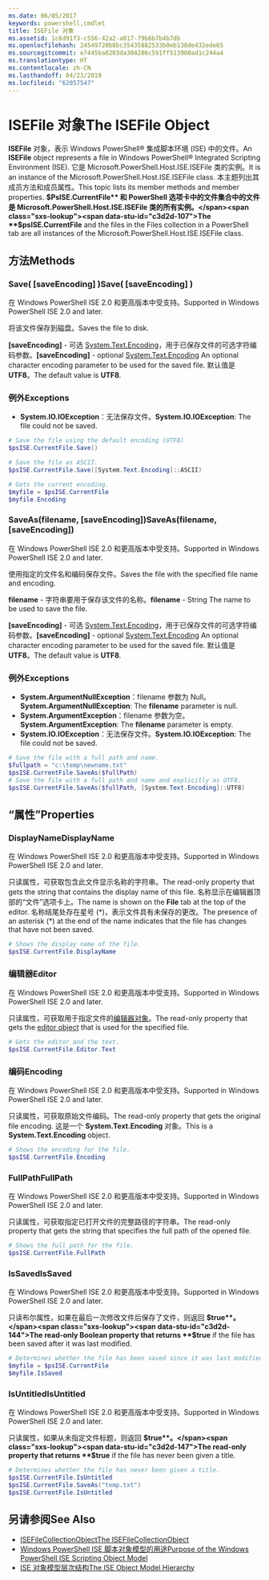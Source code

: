 ```yaml
---
ms.date: 06/05/2017
keywords: powershell,cmdlet
title: ISEFile 对象
ms.assetid: 1c6d91f3-c556-42a2-a017-79b6b7b4b7db
ms.openlocfilehash: 24549720b8bc35435882533b0eb138de432ede65
ms.sourcegitcommit: e7445ba8203da304286c591ff513900ad1c244a4
ms.translationtype: HT
ms.contentlocale: zh-CN
ms.lasthandoff: 04/23/2019
ms.locfileid: "62057547"
---
```

# <a name="the-isefile-object"></a><span data-ttu-id="c3d2d-103">ISEFile 对象</span><span class="sxs-lookup"><span data-stu-id="c3d2d-103">The ISEFile Object</span></span>

<span data-ttu-id="c3d2d-104">**ISEFile** 对象，表示 Windows PowerShell® 集成脚本环境 (ISE) 中的文件。</span><span class="sxs-lookup"><span data-stu-id="c3d2d-104">An **ISEFile** object represents a file in Windows PowerShell® Integrated Scripting Environment (ISE).</span></span> <span data-ttu-id="c3d2d-105">它是 Microsoft.PowerShell.Host.ISE.ISEFile 类的实例。</span><span class="sxs-lookup"><span data-stu-id="c3d2d-105">It is an instance of the Microsoft.PowerShell.Host.ISE.ISEFile class.</span></span> <span data-ttu-id="c3d2d-106">本主题列出其成员方法和成员属性。</span><span class="sxs-lookup"><span data-stu-id="c3d2d-106">This topic lists its member methods and member properties.</span></span> <span data-ttu-id="c3d2d-107">**$PsISE.CurrentFile** 和 PowerShell 选项卡中的文件集合中的文件是 Microsoft.PowerShell.Host.ISE.ISEFile 类的所有实例。</span><span class="sxs-lookup"><span data-stu-id="c3d2d-107">The **$psISE.CurrentFile** and the files in the Files collection in a PowerShell tab are all instances of the Microsoft.PowerShell.Host.ISE.ISEFile class.</span></span>

## <a name="methods"></a><span data-ttu-id="c3d2d-108">方法</span><span class="sxs-lookup"><span data-stu-id="c3d2d-108">Methods</span></span>

### <a name="save-saveencoding-"></a><span data-ttu-id="c3d2d-109">Save\( \[saveEncoding\] \)</span><span class="sxs-lookup"><span data-stu-id="c3d2d-109">Save\( \[saveEncoding\] \)</span></span>

<span data-ttu-id="c3d2d-110">在 Windows PowerShell ISE 2.0 和更高版本中受支持。</span><span class="sxs-lookup"><span data-stu-id="c3d2d-110">Supported in Windows PowerShell ISE 2.0 and later.</span></span>

<span data-ttu-id="c3d2d-111">将该文件保存到磁盘。</span><span class="sxs-lookup"><span data-stu-id="c3d2d-111">Saves the file to disk.</span></span>

<span data-ttu-id="c3d2d-112">**\[saveEncoding\]** - 可选 [System.Text.Encoding](https://msdn.microsoft.com/library/system.text.encoding.aspx)，用于已保存文件的可选字符编码参数。</span><span class="sxs-lookup"><span data-stu-id="c3d2d-112">**\[saveEncoding\]** - optional [System.Text.Encoding](https://msdn.microsoft.com/library/system.text.encoding.aspx) An optional character encoding parameter to be used for the saved file.</span></span> <span data-ttu-id="c3d2d-113">默认值是 **UTF8**。</span><span class="sxs-lookup"><span data-stu-id="c3d2d-113">The default value is **UTF8**.</span></span>

### <a name="exceptions"></a><span data-ttu-id="c3d2d-114">例外</span><span class="sxs-lookup"><span data-stu-id="c3d2d-114">Exceptions</span></span>

- <span data-ttu-id="c3d2d-115">**System.IO.IOException**：无法保存文件。</span><span class="sxs-lookup"><span data-stu-id="c3d2d-115">**System.IO.IOException**: The file could not be saved.</span></span>

```powershell
# Save the file using the default encoding (UTF8)
$psISE.CurrentFile.Save()

# Save the file as ASCII.
$psISE.CurrentFile.Save([System.Text.Encoding]::ASCII)

# Gets the current encoding.
$myfile = $psISE.CurrentFile
$myfile.Encoding
```

### <a name="saveasfilename-saveencoding"></a><span data-ttu-id="c3d2d-116">SaveAs\(filename, \[saveEncoding\]\)</span><span class="sxs-lookup"><span data-stu-id="c3d2d-116">SaveAs\(filename, \[saveEncoding\]\)</span></span>

<span data-ttu-id="c3d2d-117">在 Windows PowerShell ISE 2.0 和更高版本中受支持。</span><span class="sxs-lookup"><span data-stu-id="c3d2d-117">Supported in Windows PowerShell ISE 2.0 and later.</span></span>

<span data-ttu-id="c3d2d-118">使用指定的文件名和编码保存文件。</span><span class="sxs-lookup"><span data-stu-id="c3d2d-118">Saves the file with the specified file name and encoding.</span></span>

<span data-ttu-id="c3d2d-119">**filename** - 字符串要用于保存该文件的名称。</span><span class="sxs-lookup"><span data-stu-id="c3d2d-119">**filename** - String The name to be used to save the file.</span></span>

<span data-ttu-id="c3d2d-120">**\[saveEncoding\]** - 可选 [System.Text.Encoding](https://msdn.microsoft.com/library/system.text.encoding.aspx)，用于已保存文件的可选字符编码参数。</span><span class="sxs-lookup"><span data-stu-id="c3d2d-120">**\[saveEncoding\]** - optional [System.Text.Encoding](https://msdn.microsoft.com/library/system.text.encoding.aspx) An optional character encoding parameter to be used for the saved file.</span></span> <span data-ttu-id="c3d2d-121">默认值是 **UTF8**。</span><span class="sxs-lookup"><span data-stu-id="c3d2d-121">The default value is **UTF8**.</span></span>

### <a name="exceptions"></a><span data-ttu-id="c3d2d-122">例外</span><span class="sxs-lookup"><span data-stu-id="c3d2d-122">Exceptions</span></span>

- <span data-ttu-id="c3d2d-123">**System.ArgumentNullException**：filename 参数为 Null。</span><span class="sxs-lookup"><span data-stu-id="c3d2d-123">**System.ArgumentNullException**: The **filename** parameter is null.</span></span>
- <span data-ttu-id="c3d2d-124">**System.ArgumentException**：filename 参数为空。</span><span class="sxs-lookup"><span data-stu-id="c3d2d-124">**System.ArgumentException**: The **filename** parameter is empty.</span></span>
- <span data-ttu-id="c3d2d-125">**System.IO.IOException**：无法保存文件。</span><span class="sxs-lookup"><span data-stu-id="c3d2d-125">**System.IO.IOException**: The file could not be saved.</span></span>

```powershell
# Save the file with a full path and name.
$fullpath = "c:\temp\newname.txt"
$psISE.CurrentFile.SaveAs($fullPath)
# Save the file with a full path and name and explicitly as UTF8.
$psISE.CurrentFile.SaveAs($fullPath, [System.Text.Encoding]::UTF8)
```

## <a name="properties"></a><span data-ttu-id="c3d2d-126">“属性”</span><span class="sxs-lookup"><span data-stu-id="c3d2d-126">Properties</span></span>

### <a name="displayname"></a><span data-ttu-id="c3d2d-127">DisplayName</span><span class="sxs-lookup"><span data-stu-id="c3d2d-127">DisplayName</span></span>

<span data-ttu-id="c3d2d-128">在 Windows PowerShell ISE 2.0 和更高版本中受支持。</span><span class="sxs-lookup"><span data-stu-id="c3d2d-128">Supported in Windows PowerShell ISE 2.0 and later.</span></span>

<span data-ttu-id="c3d2d-129">只读属性，可获取包含此文件显示名称的字符串。</span><span class="sxs-lookup"><span data-stu-id="c3d2d-129">The read-only property that gets the string that contains the display name of this file.</span></span> <span data-ttu-id="c3d2d-130">名称显示在编辑器顶部的“文件”选项卡上。</span><span class="sxs-lookup"><span data-stu-id="c3d2d-130">The name is shown on the **File** tab at the top of the editor.</span></span> <span data-ttu-id="c3d2d-131">名称结尾处存在星号 \(\*\)，表示文件具有未保存的更改。</span><span class="sxs-lookup"><span data-stu-id="c3d2d-131">The presence of an asterisk \(\*\) at the end of the name indicates that the file has changes that have not been saved.</span></span>

```powershell
# Shows the display name of the file.
$psISE.CurrentFile.DisplayName
```

### <a name="editor"></a><span data-ttu-id="c3d2d-132">编辑器</span><span class="sxs-lookup"><span data-stu-id="c3d2d-132">Editor</span></span>

<span data-ttu-id="c3d2d-133">在 Windows PowerShell ISE 2.0 和更高版本中受支持。</span><span class="sxs-lookup"><span data-stu-id="c3d2d-133">Supported in Windows PowerShell ISE 2.0 and later.</span></span>

<span data-ttu-id="c3d2d-134">只读属性，可获取用于指定文件的[编辑器对象](The-ISEEditor-Object.md)。</span><span class="sxs-lookup"><span data-stu-id="c3d2d-134">The read-only property that gets the [editor object](The-ISEEditor-Object.md) that is used for the specified file.</span></span>

```powershell
# Gets the editor and the text.
$psISE.CurrentFile.Editor.Text
```

### <a name="encoding"></a><span data-ttu-id="c3d2d-135">编码</span><span class="sxs-lookup"><span data-stu-id="c3d2d-135">Encoding</span></span>

<span data-ttu-id="c3d2d-136">在 Windows PowerShell ISE 2.0 和更高版本中受支持。</span><span class="sxs-lookup"><span data-stu-id="c3d2d-136">Supported in Windows PowerShell ISE 2.0 and later.</span></span>

<span data-ttu-id="c3d2d-137">只读属性，可获取原始文件编码。</span><span class="sxs-lookup"><span data-stu-id="c3d2d-137">The read-only property that gets the original file encoding.</span></span> <span data-ttu-id="c3d2d-138">这是一个 **System.Text.Encoding** 对象。</span><span class="sxs-lookup"><span data-stu-id="c3d2d-138">This is a **System.Text.Encoding** object.</span></span>

```powershell
# Shows the encoding for the file.
$psISE.CurrentFile.Encoding
```

### <a name="fullpath"></a><span data-ttu-id="c3d2d-139">FullPath</span><span class="sxs-lookup"><span data-stu-id="c3d2d-139">FullPath</span></span>

<span data-ttu-id="c3d2d-140">在 Windows PowerShell ISE 2.0 和更高版本中受支持。</span><span class="sxs-lookup"><span data-stu-id="c3d2d-140">Supported in Windows PowerShell ISE 2.0 and later.</span></span>

<span data-ttu-id="c3d2d-141">只读属性，可获取指定已打开文件的完整路径的字符串。</span><span class="sxs-lookup"><span data-stu-id="c3d2d-141">The read-only property that gets the string that specifies the full path of the opened file.</span></span>

```powershell
# Shows the full path for the file.
$psISE.CurrentFile.FullPath
```

### <a name="issaved"></a><span data-ttu-id="c3d2d-142">IsSaved</span><span class="sxs-lookup"><span data-stu-id="c3d2d-142">IsSaved</span></span>

<span data-ttu-id="c3d2d-143">在 Windows PowerShell ISE 2.0 和更高版本中受支持。</span><span class="sxs-lookup"><span data-stu-id="c3d2d-143">Supported in Windows PowerShell ISE 2.0 and later.</span></span>

<span data-ttu-id="c3d2d-144">只读布尔属性，如果在最后一次修改文件后保存了文件，则返回 **$true**。</span><span class="sxs-lookup"><span data-stu-id="c3d2d-144">The read-only Boolean property that returns **$true** if the file has been saved after it was last modified.</span></span>

```powershell
# Determines whether the file has been saved since it was last modified.
$myfile = $psISE.CurrentFile
$myfile.IsSaved
```

### <a name="isuntitled"></a><span data-ttu-id="c3d2d-145">IsUntitled</span><span class="sxs-lookup"><span data-stu-id="c3d2d-145">IsUntitled</span></span>

<span data-ttu-id="c3d2d-146">在 Windows PowerShell ISE 2.0 和更高版本中受支持。</span><span class="sxs-lookup"><span data-stu-id="c3d2d-146">Supported in Windows PowerShell ISE 2.0 and later.</span></span>

<span data-ttu-id="c3d2d-147">只读属性，如果从未指定文件标题，则返回 **$true**。</span><span class="sxs-lookup"><span data-stu-id="c3d2d-147">The read-only property that returns **$true** if the file has never been given a title.</span></span>

```powershell
# Determines whether the file has never been given a title.
$psISE.CurrentFile.IsUntitled
$psISE.CurrentFile.SaveAs("temp.txt")
$psISE.CurrentFile.IsUntitled
```

## <a name="see-also"></a><span data-ttu-id="c3d2d-148">另请参阅</span><span class="sxs-lookup"><span data-stu-id="c3d2d-148">See Also</span></span>

- [<span data-ttu-id="c3d2d-149">ISEFileCollectionObject</span><span class="sxs-lookup"><span data-stu-id="c3d2d-149">The ISEFileCollectionObject</span></span>](The-ISEFileCollection-Object.md)
- [<span data-ttu-id="c3d2d-150">Windows PowerShell ISE 脚本对象模型的用途</span><span class="sxs-lookup"><span data-stu-id="c3d2d-150">Purpose of the Windows PowerShell ISE Scripting Object Model</span></span>](Purpose-of-the-Windows-PowerShell-ISE-Scripting-Object-Model.md)
- [<span data-ttu-id="c3d2d-151">ISE 对象模型层次结构</span><span class="sxs-lookup"><span data-stu-id="c3d2d-151">The ISE Object Model Hierarchy</span></span>](The-ISE-Object-Model-Hierarchy.md)